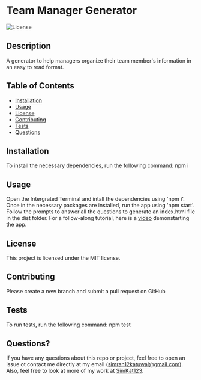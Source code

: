# Team Manager Generator
  ![License](https://img.shields.io/badge/license-MIT-blue.svg)

## Description
A generator to help managers organize their team member's information in an easy to read format.

## Table of Contents
* [Installation](#installation)
* [Usage](#usage)
* [License](#license)
* [Contributing](#contributing)
* [Tests](#tests)
* [Questions](#questions)

## Installation
To install the necessary dependencies, run the following command: npm i

## Usage
Open the Intergrated Terminal and intall the dependencies using 'npm i'. Once in the necessary packages are installed, run the app using 'npm start'. Follow the prompts to answer all the questions to generate an index.html file in the dist folder. For a follow-along tutorial, here is a [video](https://drive.google.com/file/d/1XtInmDa0lumqntwgVdmaQHGf_3IYBiT2/view?usp=sharing) demonstarting the app.

## License
This project is licensed under the MIT license.

## Contributing
Please create a new branch and submit a pull request on GitHub

## Tests
To run tests, run the following command: npm test
    
## Questions?
If you have any questions about this repo or project, feel free to open an issue ot contact me directly at my email ([simran12katuwal@gmail.com](simran12katuwal@gmail.com)). Also, feel free to look at more of my work at [SimKat123](https://github.com/SimKat123).